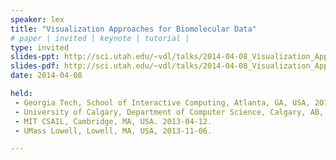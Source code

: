 ```yaml
---
speaker: lex
title: "Visualization Approaches for Biomolecular Data"
# paper | invited | keynote | tutorial |
type: invited
slides-ppt: http://sci.utah.edu/~vdl/talks/2014-04-08_Visualization_Approaches_for_Biomolecular_Data.pptx
slides-pdf: http://sci.utah.edu/~vdl/talks/2014-04-08_Visualization_Approaches_for_Biomolecular_Data.pdf
date: 2014-04-08

held:  
 - Georgia Tech, School of Interactive Computing, Atlanta, GA, USA, 2014-04-08.
 - University of Calgary, Department of Computer Science, Calgary, AB, Canada, 2014-02-13.
 - MIT CSAIL, Cambridge, MA, USA. 2013-04-12.
 - UMass Lowell, Lowell, MA, USA, 2013-11-06.

---
```






